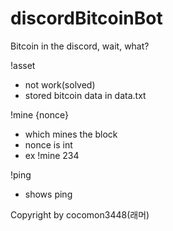 # discordBitcoinBot
Bitcoin in the discord, wait, what?

!asset
- not work(solved)
- stored bitcoin data in data.txt

!mine {nonce}
- which mines the block
- nonce is int
- ex !mine 234

!ping
- shows ping


Copyright by cocomon3448(래머)
